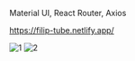 Material UI, React Router, Axios

https://filip-tube.netlify.app/

![1](https://user-images.githubusercontent.com/114927397/217230959-5f4302b0-5214-43cf-943c-e0c277b0535a.jpg)
![2](https://user-images.githubusercontent.com/114927397/217230964-9616cff7-1588-45ab-b5a3-ec8bdba7b607.jpg)


